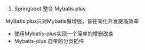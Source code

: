 1. Springboot 整合 Mybatis plus

MyBatis plus只对Mybatis做增强，旨在简化开发提高效率

* 使用Mybatis-plus实现一个简单的增删改查
* Mybatis-plus 自带的分页插件